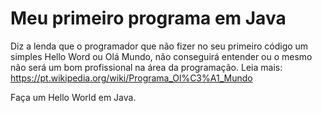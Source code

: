 # Meu primeiro programa em Java

Diz a lenda que o programador que não fizer no seu primeiro código um simples Hello Word ou Olá Mundo, não conseguirá entender ou o mesmo não será um bom profissional na área da programação. Leia mais: https://pt.wikipedia.org/wiki/Programa_Ol%C3%A1_Mundo

Faça um Hello World em Java.
